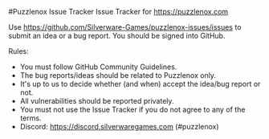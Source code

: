 #Puzzlenox Issue Tracker
Issue Tracker for https://puzzlenox.com

Use https://github.com/Silverware-Games/puzzlenox-issues/issues to submit an idea or a bug report. You should be signed into GitHub.

Rules:

* You must follow GitHub Community Guidelines.
* The bug reports/ideas should be related to Puzzlenox only.
* It's up to us to decide whether (and when) accept the idea/bug report or not.
* All vulnerabilities should be reported privately.
* You must not use the Issue Tracker if you do not agree to any of the terms.
* Discord: https://discord.silverwaregames.com (#puzzlenox)

